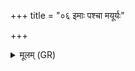 +++
title = "०६ इमाः पश्चा मयूर्यः"

+++
<details><summary>मूलम् (GR)</summary>

इमाः पश्चा मयूर्यः  
सप्त स्वसारो अग्रुवः ।  
तास् ते विषं वि जह्रिर  
उदकं कुम्भिनीर् इव  
कूपात् कुलिजिनीर् इव ॥ +++(Bhatt. kulajanīr)+++
</details>